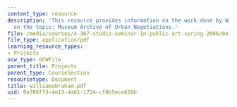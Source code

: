 ```yaml
---
content_type: resource
description: 'This resource provides information on the work done by William Abrahamson
  on the topic: Museum Archive of Urban Negotiations.'
file: /media/courses/4-367-studio-seminar-in-public-art-spring-2006/0e706ff34e13da611724cf8b5ece610b_williamabraham.pdf
file_type: application/pdf
learning_resource_types:
- Projects
ocw_type: OCWFile
parent_title: Projects
parent_type: CourseSection
resourcetype: Document
title: williamabraham.pdf
uid: 0e706ff3-4e13-da61-1724-cf8b5ece610b
---
```

